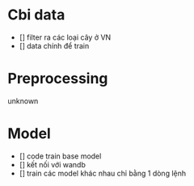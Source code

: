# Cbi data

- [] filter ra các loại cây ở VN
- [] data chính để train

# Preprocessing

unknown

# Model

- [] code train base model
- [] kết nối với wandb
- [] train các model khác nhau chỉ bằng 1 dòng lệnh

